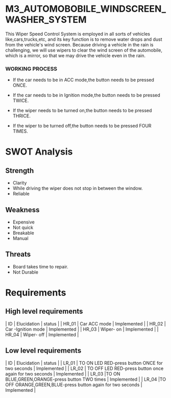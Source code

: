 # M3_AUTOMOBOBILE_WINDSCREEN_WASHER_SYSTEM

This Wiper Speed Control System is employed  in all sorts of  vehicles like,cars,trucks,etc, and its key function is to remove water drops and dust from the vehicle's wind screen. Because driving a vehicle in the rain is challenging, we will use wipers to clear the wind screen of the automobile, which is a mirror, so that we may drive the vehicle even in the rain.


### WORKING PROCESS
* If the car needs to be in ACC mode,the button needs to be pressed ONCE.

* If the car needs to be in Ignition mode,the button needs to be pressed TWICE.

* If the wiper needs to be turned on,the button needs to be pressed THRICE.

* If the wiper to be turned off,the button needs to be pressed FOUR TIMES.

# SWOT Analysis 
## Strength
* Clarity
* While driving the wiper does not stop in between the window.
* Reliable
## Weakness 
* Expensive
* Not quick
* Breakable
* Manual
## Threats 
* Board takes time to repair.
* Not Durable


# Requirements
## High level requirements
| ID | Elucidation | status |
| HR_01 |	Car ACC mode |	Implemented |
| HR_02 |	Car -Ignition mode |	Implemented |
| HR_03 |	Wiper- on |	Implemented |
| HR_04 |	Wiper- off |	Implemented |
## Low level requirements
| ID |	Elucidation |	status |
| LR_01 |	 TO ON LED RED-press button ONCE for two seconds |	Implemented |
| LR_02 |		TO OFF LED RED-press button once again for two seconds |	Implemented |
| LR_03	|TO ON BLUE,GREEN,ORANGE-press button TWO times |	Implemented |
| LR_04 |TO OFF ORANGE,GREEN,BLUE-press button again for two seconds |	Implemented |
